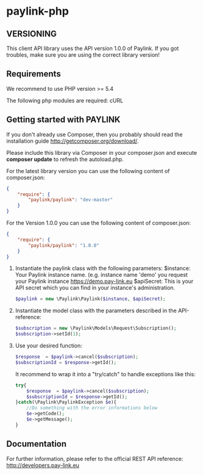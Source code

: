 paylink-php
===========

VERSIONING
----------

This client API library uses the API version 1.0.0 of Paylink. If you got troubles, make sure you are using the correct library version!

Requirements
------------
We recommend to use PHP version >= 5.4

The following php modules are required: cURL

Getting started with PAYLINK
----------------------------
If you don't already use Composer, then you probably should read the installation guide http://getcomposer.org/download/.

Please include this library via Composer in your composer.json and execute **composer update** to refresh the autoload.php.

For the latest library version you can use the following content of composer.json:

```json
{
    "require": {
        "paylink/paylink": "dev-master"
    }
}
```


For the Version 1.0.0 you can use the following content of composer.json:

```json
{
    "require": {
        "paylink/paylink": "1.0.0"
    }
}
```


1.  Instantiate the paylink class with the following parameters:
    $instance: Your Paylink instance name. (e.g. instance name 'demo' you request your Paylink instance https://demo.pay-link.eu
    $apiSecret: This is your API secret which you can find in your instance's administration.

    ```php
    $paylink = new \Paylink\Paylink($instance, $apiSecret);
    ```
2.  Instantiate the model class with the parameters described in the API-reference:

    ```php
    $subscription = new \Paylink\Models\Request\Subscription();
    $subscription->setId(1);
    ```
3.  Use your desired function:

    ```php
    $response  = $paylink->cancel($subscription);
    $subscriptionId = $response->getId();
    ```

    It recommend to wrap it into a "try/catch" to handle exceptions like this:
    ```php
    try{
        $response  = $paylink->cancel($subscription);
        $subscriptionId = $response->getId();
    }catch(\Paylink\PaylinkException $e){
        //Do something with the error informations below
        $e->getCode();
        $e->getMessage();
    }
    ```


Documentation
--------------

For further information, please refer to the official REST API reference: http://developers.pay-link.eu
